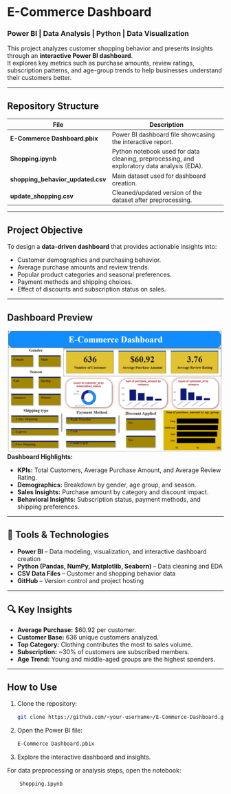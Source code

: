 #  E-Commerce Dashboard

###  Power BI |  Data Analysis |  Python |  Data Visualization

This project analyzes customer shopping behavior and presents insights through an **interactive Power BI dashboard**.  
It explores key metrics such as purchase amounts, review ratings, subscription patterns, and age-group trends to help businesses understand their customers better.

---

##  Repository Structure

| File | Description |
|------|--------------|
| **E-Commerce Dashboard.pbix** | Power BI dashboard file showcasing the interactive report. |
| **Shopping.ipynb** | Python notebook used for data cleaning, preprocessing, and exploratory data analysis (EDA). |
| **shopping_behavior_updated.csv** | Main dataset used for dashboard creation. |
| **update_shopping.csv** | Cleaned/updated version of the dataset after preprocessing. |

---

##  Project Objective

To design a **data-driven dashboard** that provides actionable insights into:
- Customer demographics and purchasing behavior.
- Average purchase amounts and review trends.
- Popular product categories and seasonal preferences.
- Payment methods and shipping choices.
- Effect of discounts and subscription status on sales.

---

##  Dashboard Preview

![E-Commerce Dashboard](https://github.com/PiyushPandey369/learn-python/blob/main/Project_BI/Dashboard_Image.png)
**Dashboard Highlights:**
- **KPIs:** Total Customers, Average Purchase Amount, and Average Review Rating.  
- **Demographics:** Breakdown by gender, age group, and season.  
- **Sales Insights:** Purchase amount by category and discount impact.  
- **Behavioral Insights:** Subscription status, payment methods, and shipping preferences.

---

## 🧠 Tools & Technologies

- **Power BI** – Data modeling, visualization, and interactive dashboard creation  
- **Python (Pandas, NumPy, Matplotlib, Seaborn)** – Data cleaning and EDA  
- **CSV Data Files** – Customer and shopping behavior data  
- **GitHub** – Version control and project hosting  

---

## 🔍 Key Insights

- **Average Purchase:** \$60.92 per customer.  
- **Customer Base:** 636 unique customers analyzed.  
- **Top Category:** Clothing contributes the most to sales volume.  
- **Subscription:** ~30% of customers are subscribed members.  
- **Age Trend:** Young and middle-aged groups are the highest spenders.  

---

##  How to Use

1. Clone the repository:
   ```bash
   git clone https://github.com/<your-username>/E-Commerce-Dashboard.git

2. Open the Power BI file:
    ```bash
    E-Commerce Dashboard.pbix


3. Explore the interactive dashboard and insights.

For data preprocessing or analysis steps, open the notebook:
```bash
    Shopping.ipynb

